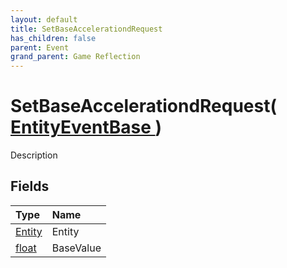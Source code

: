 ```yaml
---
layout: default
title: SetBaseAccelerationdRequest
has_children: false
parent: Event
grand_parent: Game Reflection
---
```

# SetBaseAccelerationdRequest( [ EntityEventBase ](/riftbreaker-wiki/docs/game-reflection/events/entity_event_base/) )
Description 

## Fields

| Type | Name |
|:----------|:--------------|
| [Entity](/riftbreaker-wiki/docs/game-reflection/classes/entity/) | Entity |
| [float](/riftbreaker-wiki/docs/game-reflection/components/float/) | BaseValue |

